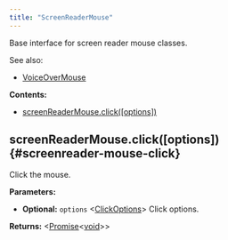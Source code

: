 ```yaml
---
title: "ScreenReaderMouse"
---
```


Base interface for screen reader mouse classes.

See also:

- [VoiceOverMouse]

**Contents:**

- [screenReaderMouse.click([options])](./class-screenreader-mouse#screenreader-mouse-click)

## screenReaderMouse.click([options]) {#screenreader-mouse-click}

Click the mouse.

**Parameters:**

- **Optional:** `options` &#60;[ClickOptions]&#62; Click options.

**Returns:** &#60;[Promise]<[void]>&#62;

[clickoptions]: ./class-click-options "ClickOptions"
[voiceovermouse]: ./class-voiceover-mouse "VoiceOverMouse"
[promise]: https://developer.mozilla.org/en-US/docs/Web/JavaScript/Reference/Global_Objects/Promise "Promise"
[void]: https://developer.mozilla.org/en-US/docs/Web/JavaScript/Reference/Global_Objects/undefined "void"

